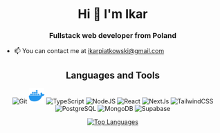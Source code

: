 <h1 align="center">Hi 👋 I'm Ikar</h1>

<h3 align="center">Fullstack web developer from Poland</h3>

- 📫 You can contact me at [ikarpiatkowski@gmail.com](mailto:ikarpiatkowski@gmail.com)

<h2 align="center">Languages and Tools</h2>

<p align="center">
    <img src="https://raw.githubusercontent.com/danielcranney/profileme-dev/refs/heads/main/public/icons/skills/git-colored.svg" width="36" height="36" alt="Git" />
    <img src="https://raw.githubusercontent.com/danielcranney/profileme-dev/refs/heads/main/public/icons/skills/docker-colored.svg" width="36" height="36" alt="Docker" />
    <img src="https://raw.githubusercontent.com/danielcranney/readme-generator/main/public/icons/skills/typescript-colored.svg" width="36" height="36" alt="TypeScript" />
    <img src="https://raw.githubusercontent.com/danielcranney/readme-generator/main/public/icons/skills/nodejs-colored.svg" width="36" height="36" alt="NodeJS" />
    <img src="https://raw.githubusercontent.com/danielcranney/readme-generator/main/public/icons/skills/react-colored.svg" width="36" height="36" alt="React" />
    <img src="https://github.com/danielcranney/profileme-dev/blob/main/public/icons/skills/nextjs-colored.svg" width="36" height="36" alt="NextJs" />
    <img src="https://raw.githubusercontent.com/danielcranney/readme-generator/main/public/icons/skills/tailwindcss-colored.svg" width="36" height="36" alt="TailwindCSS" />
    <img src="https://raw.githubusercontent.com/danielcranney/readme-generator/main/public/icons/skills/postgresql-colored.svg" width="36" height="36" alt="PostgreSQL" />
    <img src="https://raw.githubusercontent.com/danielcranney/profileme-dev/refs/heads/main/public/icons/skills/mongodb-colored.svg" width="36" height="36" alt="MongoDB" />
    <img src="https://raw.githubusercontent.com/danielcranney/readme-generator/main/public/icons/skills/supabase-colored.svg" width="36" height="36" alt="Supabase" />
</p>

<p align="center">
    <a href="https://github.com/ikarpiatkowski">
        <img src="https://github-readme-stats.vercel.app/api/top-langs/?username=ikarpiatkowski&langs_count=10&title_color=3382ed&text_color=ffffff&icon_color=ef4444&bg_color=1c1917&hide_border=true&locale=en&custom_title=Top%20%Languages" alt="Top Languages" />
    </a>
</p>
